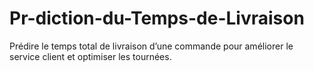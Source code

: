 # Pr-diction-du-Temps-de-Livraison
Prédire le temps total de livraison d’une commande pour améliorer le service client et optimiser les tournées.
